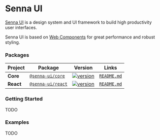 # Senna UI

[Senna UI](https://docs.senna-ui.com/docs) is a design system and UI framework to build high productivity user interfaces.

Senna UI is based on [Web Components](https://www.webcomponents.org/introduction) for great performance and robust styling.


### Packages

| Project | Package | Version | Links |
| ------- | ------- | ------- |:-----:|
| **Core** | [`@senna-ui/core`](https://www.npmjs.com/package/@senna-ui/core) | [![version](https://img.shields.io/npm/v/@senna-ui/core/latest.svg)](https://www.npmjs.com/package/@senna-ui/core) | [`README.md`](core/README.md)
| **React** | [`@senna-ui/react`](https://www.npmjs.com/package/@senna-ui/react) | [![version](https://img.shields.io/npm/v/@senna-ui/react/latest.svg)](https://www.npmjs.com/package/@senna-ui/react) | [`README.md`](packages/react/README.md)

### Getting Started

TODO

### Examples

TODO
